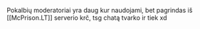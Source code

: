 Pokalbių moderatoriai yra daug kur naudojami, bet pagrindas iš [[McPrison.LT]] serverio krč, tsg chatą tvarko ir tiek xd